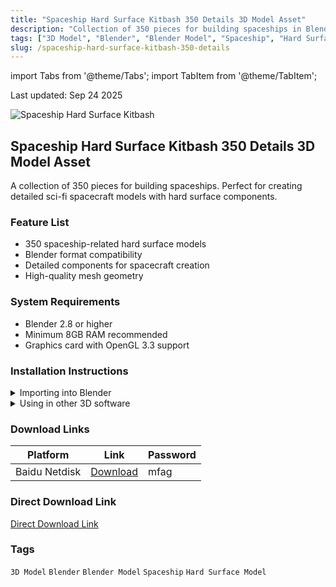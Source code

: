 ```yaml
---
title: "Spaceship Hard Surface Kitbash 350 Details 3D Model Asset"
description: "Collection of 350 pieces for building spaceships in Blender format. Perfect for creating sci-fi spacecraft models with detailed hard surface components."
tags: ["3D Model", "Blender", "Blender Model", "Spaceship", "Hard Surface Model"]
slug: /spaceship-hard-surface-kitbash-350-details
---
```


import Tabs from '@theme/Tabs';
import TabItem from '@theme/TabItem';

<div class="time-update">Last updated: Sep 24 2025</div>

![Spaceship Hard Surface Kitbash](https://www.gfxcamp.com/wp-content/uploads/2025/09/SPACESHIP-Hard-Surface-KITBASH-350-DETAILS.jpg)

## Spaceship Hard Surface Kitbash 350 Details 3D Model Asset

A collection of 350 pieces for building spaceships. Perfect for creating detailed sci-fi spacecraft models with hard surface components.

### Feature List
- 350 spaceship-related hard surface models
- Blender format compatibility
- Detailed components for spacecraft creation
- High-quality mesh geometry

### System Requirements
- Blender 2.8 or higher
- Minimum 8GB RAM recommended
- Graphics card with OpenGL 3.3 support

### Installation Instructions

<Tabs>
<TabItem value="blender" label="Blender">
  <details>
    <summary>Importing into Blender</summary>
    <p>1. Open Blender</p>
    <p>2. Go to File > Append or File > Link</p>
    <p>3. Navigate to the asset folder</p>
    <p>4. Select the desired models</p>
    <p>5. Choose to append or link the assets</p>
  </details>
</TabItem>
<TabItem value="other" label="Other Software">
  <details>
    <summary>Using in other 3D software</summary>
    <p>1. Export from Blender as FBX/OBJ if needed</p>
    <p>2. Import into your preferred 3D software</p>
    <p>3. Adjust material settings as needed</p>
  </details>
</TabItem>
</Tabs>

### Download Links

| Platform | Link | Password |
|----------|------|----------|
| Baidu Netdisk | [Download](https://pan.baidu.com/s/1oKXYYkMU7lfL0CJQ7ir9pw?pwd=mfag) | mfag |

### Direct Download Link
[Direct Download Link](https://wa.me/8613237610083)

### Tags
`3D Model` `Blender` `Blender Model` `Spaceship` `Hard Surface Model`
